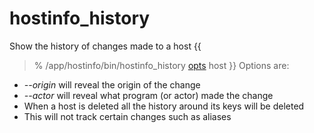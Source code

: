 # hostinfo\_history #

Show the history of changes made to a host
{{
> % /app/hostinfo/bin/hostinfo\_history [opts](opts.md) host
}}
Options are:
  * _--origin_ will reveal the origin of the change
  * _--actor_ will reveal what program (or actor) made the change
  * When a host is deleted all the history around its keys will be deleted
  * This will not track certain changes such as aliases